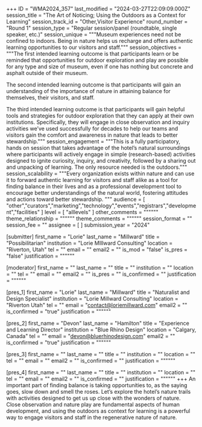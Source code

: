 +++
ID = "WMA2024_357"
last_modified = "2024-03-27T22:09:09.000Z"
session_title = "The Art of Noticing; Using the Outdoors as a Context for Learning"
session_track_id = "Other,Visitor Experience"
round_number = "Round 1"
session_type = "Regular session/panel (roundtable, single speaker, etc.)"
session_unique = """Museum experiences need not be confined to indoors. Being in nature helps us recharge and offers authentic learning opportunities to our visitors and staff."""
session_objectives = """The first intended learning outcome is that participants learn or be reminded that opportunities for outdoor exploration and play are possible for any type and size of museum, even if one has nothing but concrete and asphalt outside of their museum.

The second intended learning outcome is that participants will gain an understanding of the importance of nature in attaining balance for themselves, their visitors, and staff.

The third intended learning outcome is that participants will gain helpful tools and strategies for outdoor exploration that they can apply at their own institutions. Specifically, they will engage in close observation and inquiry activities we’ve used successfully for decades to help our teams and visitors gain the comfort and awareness in nature that leads to better stewardship."""
session_engagement = """This is a fully participatory, hands on session that takes advantage of the hotel’s natural surroundings where participants will actively engage in simple (research-based) activities designed to ignite curiosity, inquiry, and creativity, followed by a sharing out and unpacking of learning. The only resource needed is the outdoors."""
session_scalability = """Every organization exists within nature and can use it to forward authentic learning for visitors and staff alike as a tool for finding balance in their lives and as a professional development tool to encourage better understandings of the natural world, fostering attitudes and actions toward better stewardship.
"""
audience = [ "other","curators","marketing","technology","events","registrars","development","facilities" ]
level = [ "alllevels" ]
other_comments = """"""
theme_relationship = """"""
theme_comments = """"""
session_format = ""
session_fee = ""
assignee = [  ]
submission_year = "2024"

[submitter]
first_name = "Lorie"
last_name = "Millward"
title = "Possibilitarian"
institution = "Lorie MIllward Consulting"
location = "Riverton, Utah"
tel = ""
email = ""
email2 = ""
is_mod = "false"
is_pres = "false"
justification = """"""

[moderator]
first_name = ""
last_name = ""
title = ""
institution = ""
location = ""
tel = ""
email = ""
email2 = ""
is_pres = ""
is_confirmed = ""
justification = """"""

[pres_1]
first_name = "Lorie"
last_name = "Millward"
title = "Naturalist and Design Specialist"
institution = "Lorie Millward Consulting"
location = "Riverton Utah"
tel = ""
email = "contact@loriemillward.com"
email2 = ""
is_confirmed = "true"
justification = """"""

[pres_2]
first_name = "Devon"
last_name = "Hamilton"
title = "Experience and Learning Director"
institution = "Blue Rhino Design"
location = "Calgary, Canada"
tel = ""
email = "devon@bluerhinodesign.com"
email2 = ""
is_confirmed = "true"
justification = """"""

[pres_3]
first_name = ""
last_name = ""
title = ""
institution = ""
location = ""
tel = ""
email = ""
email2 = ""
is_confirmed = ""
justification = """"""

[pres_4]
first_name = ""
last_name = ""
title = ""
institution = ""
location = ""
tel = ""
email = ""
email2 = ""
is_confirmed = ""
justification = """"""
+++
An important part of finding balance is taking opportunities to, as the saying goes, slow down and smell the roses. Let’s explore the hotel’s nature trails with activities designed to get us up close with the wonders of nature. 
Close observation and nature play are fundamental aspects of human development, and using the outdoors as context for learning is a powerful way to engage visitors and staff in the regenerative nature of nature. 
